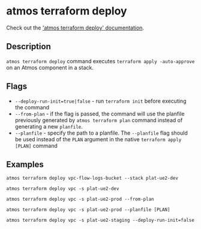 # atmos terraform deploy

Check out the ['atmos terraform deploy' documentation](https://atmos.tools/cli/commands/terraform/deploy).

## Description

`atmos terraform deploy` command executes `terraform apply -auto-approve` on an Atmos component in a stack.

## Flags

- `--deploy-run-init=true|false` - run `terraform init` before executing the command
  <br/>
- `--from-plan` - if the flag is passed, the command will use the planfile previously generated by `atmos terraform plan` command instead of generating a new `planfile`.
  <br/>
- `--planfile` - specify the path to a planfile. The `--planfile` flag should be used instead of the `PLAN` argument in the native `terraform apply [PLAN]` command
  <br/>

## Examples

`atmos terraform deploy vpc-flow-logs-bucket --stack plat-ue2-dev`

`atmos terraform deploy vpc -s plat-ue2-dev`

`atmos terraform deploy vpc -s plat-ue2-prod --from-plan`

`atmos terraform deploy vpc -s plat-ue2-prod --planfile [PLAN]`

`atmos terraform deploy vpc -s plat-ue2-staging --deploy-run-init=false`
